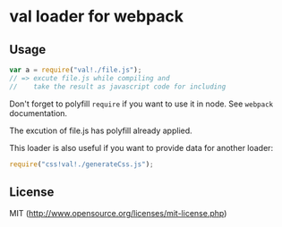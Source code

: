 # val loader for webpack

## Usage

``` javascript
var a = require("val!./file.js");
// => excute file.js while compiling and 
//    take the result as javascript code for including
```

Don't forget to polyfill `require` if you want to use it in node.
See `webpack` documentation.

The excution of file.js has polyfill already applied.

This loader is also useful if you want to provide data for another loader:

``` javascript
require("css!val!./generateCss.js");
```

## License

MIT (http://www.opensource.org/licenses/mit-license.php)